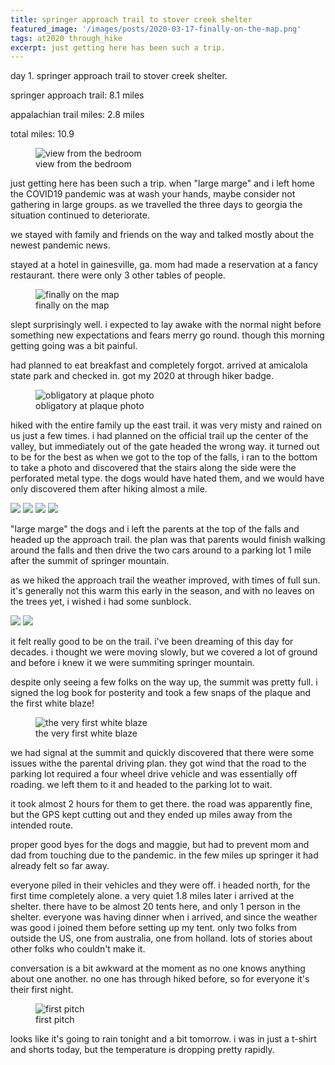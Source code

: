 ```yaml
---
title: springer approach trail to stover creek shelter
featured_image: '/images/posts/2020-03-17-finally-on-the-map.png'
tags: at2020 through_hike
excerpt: just getting here has been such a trip.
---
```


day 1. springer approach trail to stover creek shelter.

springer approach trail: 8.1 miles

appalachian trail miles: 2.8 miles

total miles: 10.9

<figure>
  <img src="/images/posts/2020-03-17-view-from-the-bedroom.jpeg" alt="view from the bedroom" />
  <figcaption>view from the bedroom</figcaption>
</figure>

just getting here has been such a trip. when "large marge" and i left home the COVID19 pandemic was at wash your hands, maybe consider not gathering in large groups. as we travelled the three days to georgia the situation continued to deteriorate.

we stayed with family and friends on the way and talked mostly about the newest pandemic news.

stayed at a hotel in gainesville, ga. mom had made a reservation at a fancy restaurant. there were only 3 other tables of people.

<figure>
  <img src="/images/posts/2020-03-17-finally-on-the-map.png" alt="finally on the map" />
  <figcaption>finally on the map</figcaption>
</figure>

slept surprisingly well. i expected to lay awake with the normal night before something new expectations and fears merry go round. though this morning getting going was a bit painful.

had planned to eat breakfast and completely forgot. arrived at amicalola state park and checked in. got my 2020 at through hiker badge.

<figure>
  <img src="/images/posts/2020-03-17-obligatory-at-plaque-photo.jpeg" alt="obligatory at plaque photo" />
  <figcaption>obligatory at plaque photo</figcaption>
</figure>

hiked with the entire family up the east trail. it was very misty and rained on us just a few times. i had planned on the official trail up the center of the valley, but immediately out of the gate headed the wrong way. it turned out to be for the best as when we got to the top of the falls, i ran to the bottom to take a photo and discovered that the stairs along the side were the perforated metal type. the dogs would have hated them, and we would have only discovered them after hiking almost a mile.

<div class="gallery" data-columns="2">
	<img src="/images/posts/2020-03-17-amicalola-falls-1.jpeg">
	<img src="/images/posts/2020-03-17-amicalola-falls-2.jpeg">
	<img src="/images/posts/2020-03-17-amicalola-falls-3.jpeg">
	<img src="/images/posts/2020-03-17-amicalola-falls-4.jpeg">
</div>

"large marge" the dogs and i left the parents at the top of the falls and headed up the approach trail. the plan was that parents would finish walking around the falls and then drive the two cars around to a parking lot 1 mile after the summit of springer mountain.

as we hiked the approach trail the weather improved, with times of full sun. it's generally not this warm this early in the season, and with no leaves on the trees yet, i wished i had some sunblock.

<div class="gallery" data-columns="2">
	<img src="/images/posts/2020-03-17-springer-mountain-1.jpeg">
	<img src="/images/posts/2020-03-17-springer-mountain-2.jpeg">
</div>

it felt really good to be on the trail. i've been dreaming of this day for decades. i thought we were moving slowly, but we covered a lot of ground and before i knew it we were summiting springer mountain.

despite only seeing a few folks on the way up, the summit was pretty full. i signed the log book for posterity and took a few snaps of the plaque and the first white blaze!

<figure>
  <img src="/images/posts/2020-03-17-the-very-first-white-blaze.jpeg" alt="the very first white blaze" />
  <figcaption>the very first white blaze</figcaption>
</figure>

we had signal at the summit and quickly discovered that there were some issues withe the parental driving plan. they got wind that the road to the parking lot required a four wheel drive vehicle and was essentially off roading. we left them to it and headed to the parking lot to wait.

it took almost 2 hours for them to get there. the road was apparently fine, but the GPS kept cutting out and they ended up miles away from the intended route.

proper good byes for the dogs and maggie, but had to prevent mom and dad from touching due to the pandemic. in the few miles up springer it had already felt so far away.

everyone piled in their vehicles and they were off. i headed north, for the first time completely alone. a very quiet 1.8 miles later i arrived at the shelter. there have to be almost 20 tents here, and only 1 person in the shelter. everyone was having dinner when i arrived, and since the weather was good i joined them before setting up my tent. only two folks from outside the US, one from australia, one from holland. lots of stories about other folks who couldn't make it.

conversation is a bit awkward at the moment as no one knows anything about one another. no one has through hiked before, so for everyone it's their first night.

<figure>
  <img src="/images/posts/2020-03-17-first-pitch.jpeg" alt="first pitch" />
  <figcaption>first pitch</figcaption>
</figure>

looks like it's going to rain tonight and a bit tomorrow. i was in just a t-shirt and shorts today, but the temperature is dropping pretty rapidly.

